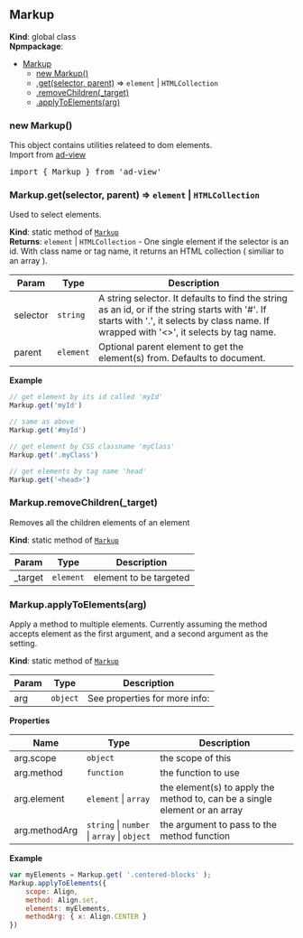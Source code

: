 <a name="Markup"></a>

## Markup
**Kind**: global class  
**Npmpackage**:   

* [Markup](#Markup)
    * [new Markup()](#new_Markup_new)
    * [.get(selector, parent)](#Markup.get) ⇒ <code>element</code> \| <code>HTMLCollection</code>
    * [.removeChildren(_target)](#Markup.removeChildren)
    * [.applyToElements(arg)](#Markup.applyToElements)

<a name="new_Markup_new"></a>

### new Markup()
This object contains utilities relateed to dom elements.<br>
Import from <a href="https://github.com/ff0000-ad-tech/ad-view">ad-view</a>
<pre class="sunlight-highlight-javascript">
import { Markup } from 'ad-view'
</pre>

<a name="Markup.get"></a>

### Markup.get(selector, parent) ⇒ <code>element</code> \| <code>HTMLCollection</code>
Used to select elements.

**Kind**: static method of [<code>Markup</code>](#Markup)  
**Returns**: <code>element</code> \| <code>HTMLCollection</code> - One single element if the selector is an id. With class name or tag name, it returns an HTML collection ( similiar to an array ).  

| Param | Type | Description |
| --- | --- | --- |
| selector | <code>string</code> | A string selector. It defaults to find the string as an id, or if the string starts with '#'.  	If starts with '.', it selects by class name. If wrapped with '<>', it selects by tag name. |
| parent | <code>element</code> | Optional parent element to get the element(s) from. Defaults to document. |

**Example**  
```js
// get element by its id called 'myId'
Markup.get('myId')

// same as above
Markup.get('#myId')

// get element by CSS classname 'myClass'
Markup.get('.myClass')

// get elements by tag name 'head'
Markup.get('<head>')
```
<a name="Markup.removeChildren"></a>

### Markup.removeChildren(_target)
Removes all the children elements of an element

**Kind**: static method of [<code>Markup</code>](#Markup)  

| Param | Type | Description |
| --- | --- | --- |
| _target | <code>element</code> | element to be targeted |

<a name="Markup.applyToElements"></a>

### Markup.applyToElements(arg)
Apply a method to multiple elements. Currently assuming the method accepts element as the first argument,
	and a second argument as the setting.

**Kind**: static method of [<code>Markup</code>](#Markup)  

| Param | Type | Description |
| --- | --- | --- |
| arg | <code>object</code> | See properties for more info: |

**Properties**

| Name | Type | Description |
| --- | --- | --- |
| arg.scope | <code>object</code> | the scope of this |
| arg.method | <code>function</code> | the function to use |
| arg.element | <code>element</code> \| <code>array</code> | the element(s) to apply the method to, can be a single element or an array |
| arg.methodArg | <code>string</code> \| <code>number</code> \| <code>array</code> \| <code>object</code> | the argument to pass to the method function |

**Example**  
```js
var myElements = Markup.get( '.centered-blocks' );
Markup.applyToElements({
	scope: Align,
	method: Align.set,
	elements: myElements,
	methodArg: { x: Align.CENTER }
})
```
